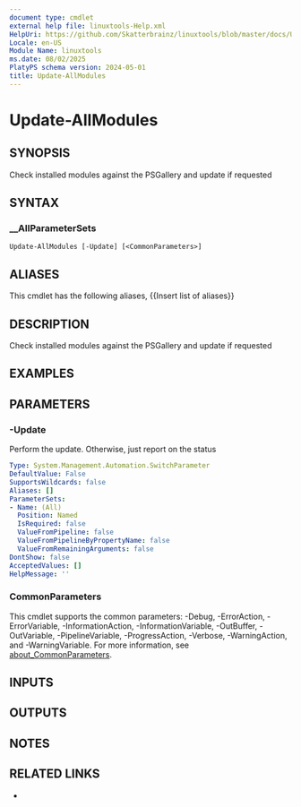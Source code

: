 ```yaml
---
document type: cmdlet
external help file: linuxtools-Help.xml
HelpUri: https://github.com/Skatterbrainz/linuxtools/blob/master/docs/Update-AllModules.md
Locale: en-US
Module Name: linuxtools
ms.date: 08/02/2025
PlatyPS schema version: 2024-05-01
title: Update-AllModules
---
```


# Update-AllModules

## SYNOPSIS

Check installed modules against the PSGallery and update if requested

## SYNTAX

### __AllParameterSets

```
Update-AllModules [-Update] [<CommonParameters>]
```

## ALIASES

This cmdlet has the following aliases,
  {{Insert list of aliases}}

## DESCRIPTION

Check installed modules against the PSGallery and update if requested

## EXAMPLES

## PARAMETERS

### -Update

Perform the update.
Otherwise, just report on the status

```yaml
Type: System.Management.Automation.SwitchParameter
DefaultValue: False
SupportsWildcards: false
Aliases: []
ParameterSets:
- Name: (All)
  Position: Named
  IsRequired: false
  ValueFromPipeline: false
  ValueFromPipelineByPropertyName: false
  ValueFromRemainingArguments: false
DontShow: false
AcceptedValues: []
HelpMessage: ''
```

### CommonParameters

This cmdlet supports the common parameters: -Debug, -ErrorAction, -ErrorVariable,
-InformationAction, -InformationVariable, -OutBuffer, -OutVariable, -PipelineVariable,
-ProgressAction, -Verbose, -WarningAction, and -WarningVariable. For more information, see
[about_CommonParameters](https://go.microsoft.com/fwlink/?LinkID=113216).

## INPUTS

## OUTPUTS

## NOTES

## RELATED LINKS

- [](https://github.com/Skatterbrainz/linuxtools/blob/master/docs/Update-AllModules.md)

